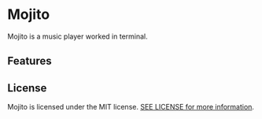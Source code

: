 # Mojito

Mojito is a music player worked in terminal.

## Features

## License

Mojito is licensed under the MIT
license. [SEE LICENSE for more information](https://github.com/colorsakura/mojito/blob/main/LICENSE).